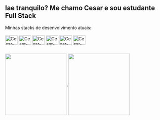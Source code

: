 ## Iae tranquilo? Me chamo Cesar e sou estudante Full Stack

Minhas stacks de desenvolvimento atuais: <br><br>
<img align="center" alt="Cesar-HTML" height="30" width="40" src="https://cdn.jsdelivr.net/gh/devicons/devicon/icons/html5/html5-original.svg" />
<img align="center" alt="Cesar-HTML" height="30" width="40" src="https://cdn.jsdelivr.net/gh/devicons/devicon/icons/css3/css3-original.svg" />
<img align="center" alt="Cesar-HTML" height="30" width="40" src="https://cdn.jsdelivr.net/gh/devicons/devicon/icons/javascript/javascript-original.svg" />
<img align="center" alt="Cesar-HTML" height="30" width="40" src="https://cdn.jsdelivr.net/gh/devicons/devicon/icons/react/react-original.svg" />
<img align="center" alt="Cesar-HTML" height="30" width="40" src="https://cdn.jsdelivr.net/gh/devicons/devicon/icons/csharp/csharp-original.svg" />
<img align="center" alt="Cesar-HTML" height="30" width="40" src="https://cdn.jsdelivr.net/gh/devicons/devicon/icons/microsoftsqlserver/microsoftsqlserver-plain-wordmark.svg" />
          
##

<a href="https://github.com/anuraghazra/github-readme-stats">
  <img height=200 align="center" src="https://github-readme-stats.vercel.app/api?username=CesarAVieira&show_icons=true&rank_icon=github&theme=shadow_green" />
</a>
<a href="https://github.com/anuraghazra/convoychat">
  <img height=200 align="center" src="https://github-readme-stats.vercel.app/api/top-langs/?username=CesarAVieira&theme=shadow_green" />
</a>